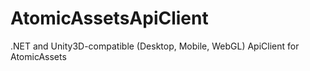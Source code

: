# AtomicAssetsApiClient

.NET and Unity3D-compatible (Desktop, Mobile, WebGL) ApiClient for AtomicAssets

